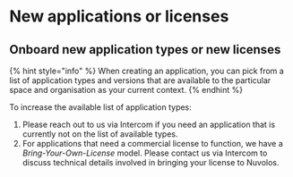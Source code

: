 # New applications or licenses

## Onboard new application types or new licenses

{% hint style="info" %}
When creating an application, you can pick from a list of application types and versions that are available to the particular space and organisation as your current context.
{% endhint %}

To increase the available list of application types:

1. Please reach out to us via Intercom if you need an application that is currently not on the list of available types.
2. For applications that need a commercial license to function, we have a _Bring-Your-Own-License_ model. Please contact us via Intercom to discuss technical details involved in bringing your license to Nuvolos.
